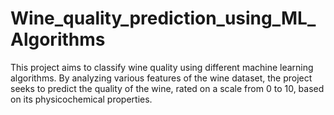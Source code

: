 # Wine_quality_prediction_using_ML_Algorithms
This project aims to classify wine quality using different machine learning algorithms. By analyzing various features of the wine dataset, the project seeks to predict the quality of the wine, rated on a scale from 0 to 10, based on its physicochemical properties.
